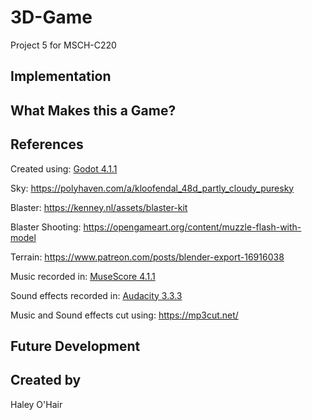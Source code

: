 # 3D-Game
Project 5 for MSCH-C220

## Implementation

## What Makes this a Game?

## References
Created using: [Godot 4.1.1](https://godotengine.org/download)

Sky: https://polyhaven.com/a/kloofendal_48d_partly_cloudy_puresky

Blaster: https://kenney.nl/assets/blaster-kit 

Blaster Shooting: https://opengameart.org/content/muzzle-flash-with-model 

Terrain: https://www.patreon.com/posts/blender-export-16916038

Music recorded in: [MuseScore 4.1.1](https://musescore.org/en)

Sound effects recorded in: [Audacity 3.3.3](https://www.audacityteam.org/)

Music and Sound effects cut using: https://mp3cut.net/
## Future Development

## Created by
Haley O'Hair

